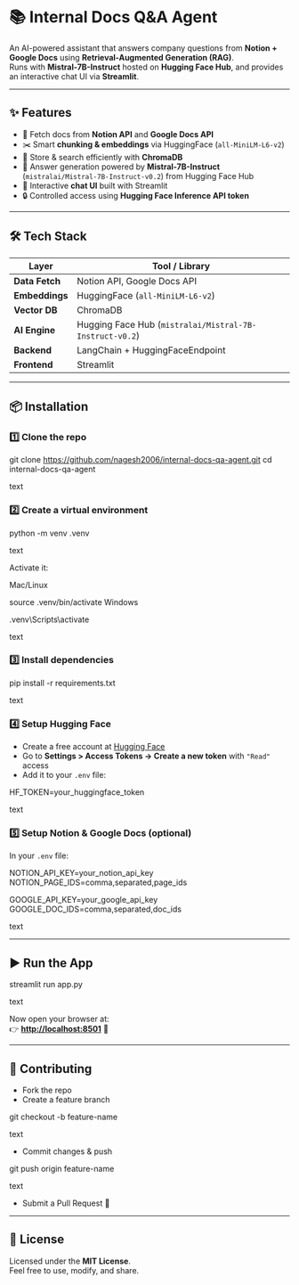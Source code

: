 # 📚 Internal Docs Q&A Agent

An AI-powered assistant that answers company questions from **Notion + Google Docs** using **Retrieval-Augmented Generation (RAG)**.  
Runs with **Mistral-7B-Instruct** hosted on **Hugging Face Hub**, and provides an interactive chat UI via **Streamlit**.

---

## ✨ Features
- 🔗 Fetch docs from **Notion API** and **Google Docs API**
- ✂️ Smart **chunking & embeddings** via HuggingFace (`all-MiniLM-L6-v2`)
- 💾 Store & search efficiently with **ChromaDB**
- 🤖 Answer generation powered by **Mistral-7B-Instruct** (`mistralai/Mistral-7B-Instruct-v0.2`) from Hugging Face Hub
- 💬 Interactive **chat UI** built with Streamlit
- 🔒 Controlled access using **Hugging Face Inference API token**

---

## 🛠️ Tech Stack

| Layer          | Tool / Library                                |
|----------------|-----------------------------------------------|
| **Data Fetch** | Notion API, Google Docs API                   |
| **Embeddings** | HuggingFace (`all-MiniLM-L6-v2`)              |
| **Vector DB**  | ChromaDB                                      |
| **AI Engine**  | Hugging Face Hub (`mistralai/Mistral-7B-Instruct-v0.2`) |
| **Backend**    | LangChain + HuggingFaceEndpoint               |
| **Frontend**   | Streamlit                                     |

---

## 📦 Installation

### 1️⃣ Clone the repo

git clone https://github.com/nagesh2006/internal-docs-qa-agent.git
cd internal-docs-qa-agent

text

### 2️⃣ Create a virtual environment

python -m venv .venv

text

Activate it:

Mac/Linux

source .venv/bin/activate
Windows

.venv\Scripts\activate

text

### 3️⃣ Install dependencies

pip install -r requirements.txt

text

### 4️⃣ Setup Hugging Face
- Create a free account at [Hugging Face](https://huggingface.co)
- Go to **Settings > Access Tokens → Create a new token** with `"Read"` access  
- Add it to your `.env` file:

HF_TOKEN=your_huggingface_token

text

### 5️⃣ Setup Notion & Google Docs (optional)
In your `.env` file:

NOTION_API_KEY=your_notion_api_key
NOTION_PAGE_IDS=comma,separated,page_ids

GOOGLE_API_KEY=your_google_api_key
GOOGLE_DOC_IDS=comma,separated,doc_ids

text

---

## ▶️ Run the App

streamlit run app.py

text

Now open your browser at:  
👉 [**http://localhost:8501**](http://localhost:8501) 🎉

---

## 🤝 Contributing
- Fork the repo  
- Create a feature branch  

git checkout -b feature-name

text
- Commit changes & push  

git push origin feature-name

text
- Submit a Pull Request 🚀

---

## 📜 License
Licensed under the **MIT License**.  
Feel free to use, modify, and share.
